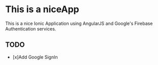 # This is a niceApp
This is a nice Ionic Application using AngularJS and Google's Firebase Authentication services.


## TODO


- [x]Add Google SignIn